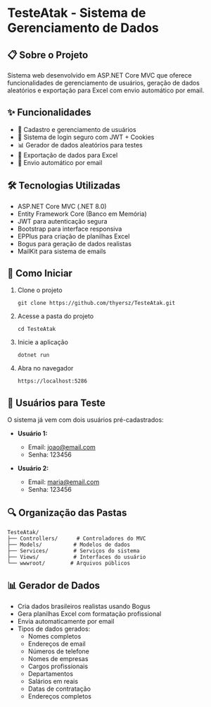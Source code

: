 # TesteAtak - Sistema de Gerenciamento de Dados

## 📋 Sobre o Projeto
Sistema web desenvolvido em ASP.NET Core MVC que oferece funcionalidades de gerenciamento de usuários, geração de dados aleatórios e exportação para Excel com envio automático por email.

## ✨ Funcionalidades
- 👥 Cadastro e gerenciamento de usuários
- 🔐 Sistema de login seguro com JWT + Cookies
- 📊 Gerador de dados aleatórios para testes
- 📑 Exportação de dados para Excel
- 📧 Envio automático por email

## 🛠 Tecnologias Utilizadas
- ASP.NET Core MVC (.NET 8.0)
- Entity Framework Core (Banco em Memória)
- JWT para autenticação segura
- Bootstrap para interface responsiva
- EPPlus para criação de planilhas Excel
- Bogus para geração de dados realistas
- MailKit para sistema de emails

## 🚀 Como Iniciar
1. Clone o projeto
   ```
   git clone https://github.com/thyersz/TesteAtak.git
   ```

2. Acesse a pasta do projeto
   ```
   cd TesteAtak
   ```

3. Inicie a aplicação
   ```
   dotnet run
   ```

4. Abra no navegador
   ```
   https://localhost:5286
   ```

## 📝 Usuários para Teste
O sistema já vem com dois usuários pré-cadastrados:

- **Usuário 1:**
  - Email: joao@email.com
  - Senha: 123456

- **Usuário 2:**
  - Email: maria@email.com
  - Senha: 123456

## 🔍 Organização das Pastas
```
TesteAtak/
├── Controllers/      # Controladores do MVC
├── Models/          # Modelos de dados
├── Services/        # Serviços do sistema
├── Views/           # Interfaces do usuário
└── wwwroot/        # Arquivos públicos
```

## 📊 Gerador de Dados
- Cria dados brasileiros realistas usando Bogus
- Gera planilhas Excel com formatação profissional
- Envia automaticamente por email
- Tipos de dados gerados:
  - Nomes completos
  - Endereços de email
  - Números de telefone
  - Nomes de empresas
  - Cargos profissionais
  - Departamentos
  - Salários em reais
  - Datas de contratação
  - Endereços completos


